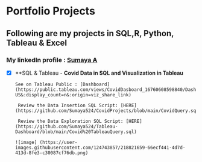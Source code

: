 # Portfolio Projects 

## Following are my projects in SQL,R, Python, Tableau & Excel
### **My linkedln profile** : [Sumaya A](https://www.linkedin.com/in/sumaya-abdullathif)
- [x] **SQL & Tableau -
     **Covid Data in SQL and Visualization in Tableau**
     
      See on Tableau Public : [Dashboard] (https://public.tableau.com/views/CovidDasboard_16760608598840/Dashboard1?:language=en-US&:display_count=n&:origin=viz_share_link)
       
       Review the Data Insertion SQL Script: [HERE] (https://github.com/Sumaya524/CovidProjects/blob/main/CovidQuery.sql)
       
       Review the Data Exploration SQL Script: [HERE] (https://github.com/Sumaya524/Tableau-Dashboard/blob/main/Covid%20TableauQuery.sql)
       
      ![image] (https://user-images.githubusercontent.com/124743857/218821659-66ecf441-4d7d-413d-8fe3-c30087cf76db.png)


       
    








